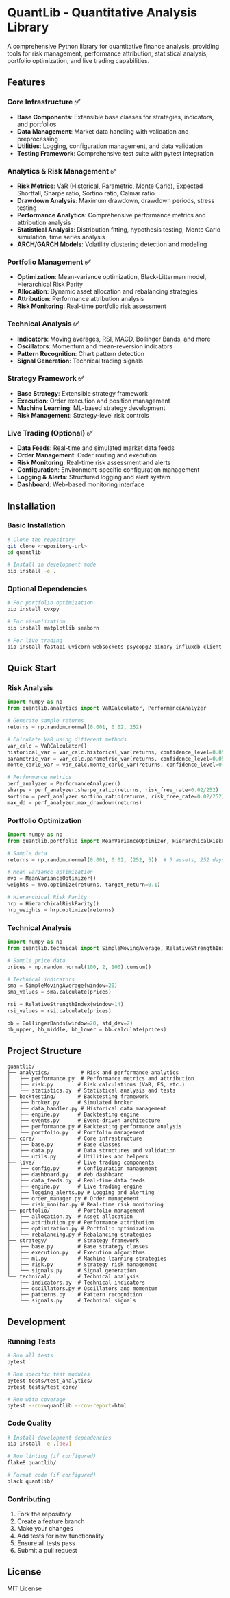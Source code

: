 # QuantLib - Quantitative Analysis Library

A comprehensive Python library for quantitative finance analysis, providing tools for risk management, performance attribution, statistical analysis, portfolio optimization, and live trading capabilities.

## Features

### Core Infrastructure ✅
- **Base Components**: Extensible base classes for strategies, indicators, and portfolios
- **Data Management**: Market data handling with validation and preprocessing
- **Utilities**: Logging, configuration management, and data validation
- **Testing Framework**: Comprehensive test suite with pytest integration

### Analytics & Risk Management ✅
- **Risk Metrics**: VaR (Historical, Parametric, Monte Carlo), Expected Shortfall, Sharpe ratio, Sortino ratio, Calmar ratio
- **Drawdown Analysis**: Maximum drawdown, drawdown periods, stress testing
- **Performance Analytics**: Comprehensive performance metrics and attribution analysis
- **Statistical Analysis**: Distribution fitting, hypothesis testing, Monte Carlo simulation, time series analysis
- **ARCH/GARCH Models**: Volatility clustering detection and modeling

### Portfolio Management ✅
- **Optimization**: Mean-variance optimization, Black-Litterman model, Hierarchical Risk Parity
- **Allocation**: Dynamic asset allocation and rebalancing strategies
- **Attribution**: Performance attribution analysis
- **Risk Monitoring**: Real-time portfolio risk assessment

### Technical Analysis ✅
- **Indicators**: Moving averages, RSI, MACD, Bollinger Bands, and more
- **Oscillators**: Momentum and mean-reversion indicators
- **Pattern Recognition**: Chart pattern detection
- **Signal Generation**: Technical trading signals

### Strategy Framework ✅
- **Base Strategy**: Extensible strategy framework
- **Execution**: Order execution and position management
- **Machine Learning**: ML-based strategy development
- **Risk Management**: Strategy-level risk controls

### Live Trading (Optional) ✅
- **Data Feeds**: Real-time and simulated market data feeds
- **Order Management**: Order routing and execution
- **Risk Monitoring**: Real-time risk assessment and alerts
- **Configuration**: Environment-specific configuration management
- **Logging & Alerts**: Structured logging and alert system
- **Dashboard**: Web-based monitoring interface

## Installation

### Basic Installation
```bash
# Clone the repository
git clone <repository-url>
cd quantlib

# Install in development mode
pip install -e .
```

### Optional Dependencies
```bash
# For portfolio optimization
pip install cvxpy

# For visualization
pip install matplotlib seaborn

# For live trading
pip install fastapi uvicorn websockets psycopg2-binary influxdb-client redis
```

## Quick Start

### Risk Analysis
```python
import numpy as np
from quantlib.analytics import VaRCalculator, PerformanceAnalyzer

# Generate sample returns
returns = np.random.normal(0.001, 0.02, 252)

# Calculate VaR using different methods
var_calc = VaRCalculator()
historical_var = var_calc.historical_var(returns, confidence_level=0.05)
parametric_var = var_calc.parametric_var(returns, confidence_level=0.05)
monte_carlo_var = var_calc.monte_carlo_var(returns, confidence_level=0.05)

# Performance metrics
perf_analyzer = PerformanceAnalyzer()
sharpe = perf_analyzer.sharpe_ratio(returns, risk_free_rate=0.02/252)
sortino = perf_analyzer.sortino_ratio(returns, risk_free_rate=0.02/252)
max_dd = perf_analyzer.max_drawdown(returns)
```

### Portfolio Optimization
```python
import numpy as np
from quantlib.portfolio import MeanVarianceOptimizer, HierarchicalRiskParity

# Sample data
returns = np.random.normal(0.001, 0.02, (252, 5))  # 5 assets, 252 days

# Mean-variance optimization
mvo = MeanVarianceOptimizer()
weights = mvo.optimize(returns, target_return=0.1)

# Hierarchical Risk Parity
hrp = HierarchicalRiskParity()
hrp_weights = hrp.optimize(returns)
```

### Technical Analysis
```python
import numpy as np
from quantlib.technical import SimpleMovingAverage, RelativeStrengthIndex, BollingerBands

# Sample price data
prices = np.random.normal(100, 2, 100).cumsum()

# Technical indicators
sma = SimpleMovingAverage(window=20)
sma_values = sma.calculate(prices)

rsi = RelativeStrengthIndex(window=14)
rsi_values = rsi.calculate(prices)

bb = BollingerBands(window=20, std_dev=2)
bb_upper, bb_middle, bb_lower = bb.calculate(prices)
```

## Project Structure

```
quantlib/
├── analytics/          # Risk and performance analytics
│   ├── performance.py  # Performance metrics and attribution
│   ├── risk.py        # Risk calculations (VaR, ES, etc.)
│   └── statistics.py  # Statistical analysis and tests
├── backtesting/       # Backtesting framework
│   ├── broker.py      # Simulated broker
│   ├── data_handler.py # Historical data management
│   ├── engine.py      # Backtesting engine
│   ├── events.py      # Event-driven architecture
│   ├── performance.py # Backtesting performance analysis
│   └── portfolio.py   # Portfolio management
├── core/              # Core infrastructure
│   ├── base.py        # Base classes
│   ├── data.py        # Data structures and validation
│   └── utils.py       # Utilities and helpers
├── live/              # Live trading components
│   ├── config.py      # Configuration management
│   ├── dashboard.py   # Web dashboard
│   ├── data_feeds.py  # Real-time data feeds
│   ├── engine.py      # Live trading engine
│   ├── logging_alerts.py # Logging and alerting
│   ├── order_manager.py # Order management
│   └── risk_monitor.py # Real-time risk monitoring
├── portfolio/         # Portfolio management
│   ├── allocation.py  # Asset allocation
│   ├── attribution.py # Performance attribution
│   ├── optimization.py # Portfolio optimization
│   └── rebalancing.py # Rebalancing strategies
├── strategy/          # Strategy framework
│   ├── base.py        # Base strategy classes
│   ├── execution.py   # Execution algorithms
│   ├── ml.py          # Machine learning strategies
│   ├── risk.py        # Strategy risk management
│   └── signals.py     # Signal generation
└── technical/         # Technical analysis
    ├── indicators.py  # Technical indicators
    ├── oscillators.py # Oscillators and momentum
    ├── patterns.py    # Pattern recognition
    └── signals.py     # Technical signals
```

## Development

### Running Tests
```bash
# Run all tests
pytest

# Run specific test modules
pytest tests/test_analytics/
pytest tests/test_core/

# Run with coverage
pytest --cov=quantlib --cov-report=html
```

### Code Quality
```bash
# Install development dependencies
pip install -e .[dev]

# Run linting (if configured)
flake8 quantlib/

# Format code (if configured)
black quantlib/
```

### Contributing
1. Fork the repository
2. Create a feature branch
3. Make your changes
4. Add tests for new functionality
5. Ensure all tests pass
6. Submit a pull request

## License

MIT License